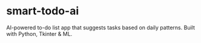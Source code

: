 # smart-todo-ai
AI-powered to-do list app that suggests tasks based on daily patterns. Built with Python, Tkinter &amp; ML.
